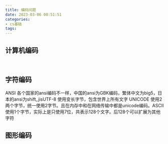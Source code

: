 ```yaml
---
title: 编码问题
date: 2023-03-06 00:51:51
categories:
- cs基础
tags:
---
```




## 计算机编码

​


## 字符编码


ANSI	各个国家的ansi编码不一样，中国的ansi为GBK编码，繁体中文为big5，日本的ansi为shift_jis
​UTF-8	使用变长字节，包含世界上所有文字
​UNICODE	使用2两个字节，统一使用2字节。且在内存中和在网络传输中都是unicode编码。
​ASCII	使用1个字节，实际上是只使用7位，共表示128个文字。后128个可以扩展为其他字符

## 图形编码


